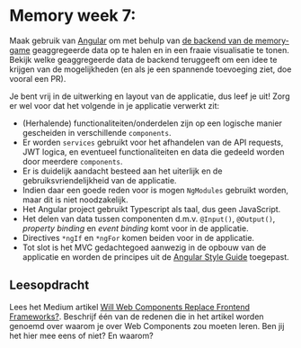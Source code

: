 # Memory week 7: 

Maak gebruik van [Angular](https://angular.io) om met behulp van [de backend van de memory-game](https://github.com/hanze-hbo-ict/memory-backend) geaggregeerde data op te halen en in een fraaie visualisatie te tonen. Bekijk welke geaggregeerde data de backend teruggeeft om een idee te krijgen van de mogelijkheden (en als je een spannende toevoeging ziet, doe vooral een PR). 

Je bent vrij in de uitwerking en layout van de applicatie, dus leef je uit! Zorg er wel voor dat het volgende in je applicatie verwerkt zit:

- (Herhalende) functionaliteiten/onderdelen zijn op een logische manier gescheiden in verschillende `components`.
- Er worden `services` gebruikt voor het afhandelen van de API requests, JWT logica, en eventueel functionaliteiten en data die gedeeld worden door meerdere `components`.
- Er is duidelijk aandacht besteed aan het uiterlijk en de gebruiksvriendelijkheid van de applicatie.
- Indien daar een goede reden voor is mogen `NgModules` gebruikt worden, maar dit is niet noodzakelijk.
- Het Angular project gebruikt Typescript als taal, dus geen JavaScript.
- Het delen van data tussen componenten d.m.v. `@Input()`, `@Output()`, *property binding* en *event binding* komt voor in de applicatie.
- Directives `*ngIf` en `*ngFor` komen beiden voor in de applicatie.
- Tot slot is het MVC gedachtegoed aanwezig in de opbouw van de applicatie en worden de principes uit de [Angular Style Guide](https://angular.io/guide/styleguide) toegepast.

## Leesopdracht

Lees het Medium artikel [Will Web Components Replace Frontend Frameworks?](https://medium.com/@mariusbongarts/will-web-components-replace-frontend-frameworks-535891d779ba). Beschrijf één van de redenen die in het artikel worden genoemd over waarom je over Web Components zou moeten leren. Ben jij het hier mee eens of niet? En waarom?

